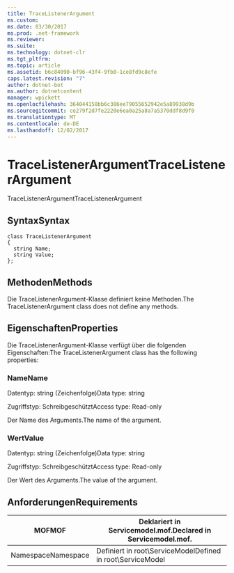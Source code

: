 ```yaml
---
title: TraceListenerArgument
ms.custom: 
ms.date: 03/30/2017
ms.prod: .net-framework
ms.reviewer: 
ms.suite: 
ms.technology: dotnet-clr
ms.tgt_pltfrm: 
ms.topic: article
ms.assetid: b6c84090-bf96-43f4-9fb0-1ce8fd9c8efe
caps.latest.revision: "7"
author: dotnet-bot
ms.author: dotnetcontent
manager: wpickett
ms.openlocfilehash: 364044158bb6c386ee79055652942e5a89938d9b
ms.sourcegitcommit: ce279f2d7fe2220e6ea0a25a8a7a5370ddf8d9f0
ms.translationtype: MT
ms.contentlocale: de-DE
ms.lasthandoff: 12/02/2017
---
```

# <a name="tracelistenerargument"></a><span data-ttu-id="2bb97-102">TraceListenerArgument</span><span class="sxs-lookup"><span data-stu-id="2bb97-102">TraceListenerArgument</span></span>
<span data-ttu-id="2bb97-103">TraceListenerArgument</span><span class="sxs-lookup"><span data-stu-id="2bb97-103">TraceListenerArgument</span></span>  
  
## <a name="syntax"></a><span data-ttu-id="2bb97-104">Syntax</span><span class="sxs-lookup"><span data-stu-id="2bb97-104">Syntax</span></span>  
  
```  
class TraceListenerArgument  
{  
  string Name;  
  string Value;  
};  
```  
  
## <a name="methods"></a><span data-ttu-id="2bb97-105">Methoden</span><span class="sxs-lookup"><span data-stu-id="2bb97-105">Methods</span></span>  
 <span data-ttu-id="2bb97-106">Die TraceListenerArgument-Klasse definiert keine Methoden.</span><span class="sxs-lookup"><span data-stu-id="2bb97-106">The TraceListenerArgument class does not define any methods.</span></span>  
  
## <a name="properties"></a><span data-ttu-id="2bb97-107">Eigenschaften</span><span class="sxs-lookup"><span data-stu-id="2bb97-107">Properties</span></span>  
 <span data-ttu-id="2bb97-108">Die TraceListenerArgument-Klasse verfügt über die folgenden Eigenschaften:</span><span class="sxs-lookup"><span data-stu-id="2bb97-108">The TraceListenerArgument class has the following properties:</span></span>  
  
### <a name="name"></a><span data-ttu-id="2bb97-109">Name</span><span class="sxs-lookup"><span data-stu-id="2bb97-109">Name</span></span>  
 <span data-ttu-id="2bb97-110">Datentyp: string (Zeichenfolge)</span><span class="sxs-lookup"><span data-stu-id="2bb97-110">Data type: string</span></span>  
  
 <span data-ttu-id="2bb97-111">Zugriffstyp: Schreibgeschützt</span><span class="sxs-lookup"><span data-stu-id="2bb97-111">Access type: Read-only</span></span>  
  
 <span data-ttu-id="2bb97-112">Der Name des Arguments.</span><span class="sxs-lookup"><span data-stu-id="2bb97-112">The name of the argument.</span></span>  
  
### <a name="value"></a><span data-ttu-id="2bb97-113">Wert</span><span class="sxs-lookup"><span data-stu-id="2bb97-113">Value</span></span>  
 <span data-ttu-id="2bb97-114">Datentyp: string (Zeichenfolge)</span><span class="sxs-lookup"><span data-stu-id="2bb97-114">Data type: string</span></span>  
  
 <span data-ttu-id="2bb97-115">Zugriffstyp: Schreibgeschützt</span><span class="sxs-lookup"><span data-stu-id="2bb97-115">Access type: Read-only</span></span>  
  
 <span data-ttu-id="2bb97-116">Der Wert des Arguments.</span><span class="sxs-lookup"><span data-stu-id="2bb97-116">The value of the argument.</span></span>  
  
## <a name="requirements"></a><span data-ttu-id="2bb97-117">Anforderungen</span><span class="sxs-lookup"><span data-stu-id="2bb97-117">Requirements</span></span>  
  
|<span data-ttu-id="2bb97-118">MOF</span><span class="sxs-lookup"><span data-stu-id="2bb97-118">MOF</span></span>|<span data-ttu-id="2bb97-119">Deklariert in Servicemodel.mof.</span><span class="sxs-lookup"><span data-stu-id="2bb97-119">Declared in Servicemodel.mof.</span></span>|  
|---------|-----------------------------------|  
|<span data-ttu-id="2bb97-120">Namespace</span><span class="sxs-lookup"><span data-stu-id="2bb97-120">Namespace</span></span>|<span data-ttu-id="2bb97-121">Definiert in root\ServiceModel</span><span class="sxs-lookup"><span data-stu-id="2bb97-121">Defined in root\ServiceModel</span></span>|
